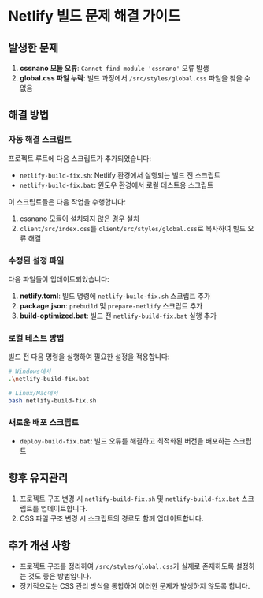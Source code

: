 # Netlify 빌드 문제 해결 가이드

## 발생한 문제

1. **cssnano 모듈 오류**: `Cannot find module 'cssnano'` 오류 발생
2. **global.css 파일 누락**: 빌드 과정에서 `/src/styles/global.css` 파일을 찾을 수 없음

## 해결 방법

### 자동 해결 스크립트

프로젝트 루트에 다음 스크립트가 추가되었습니다:

- `netlify-build-fix.sh`: Netlify 환경에서 실행되는 빌드 전 스크립트
- `netlify-build-fix.bat`: 윈도우 환경에서 로컬 테스트용 스크립트

이 스크립트들은 다음 작업을 수행합니다:

1. cssnano 모듈이 설치되지 않은 경우 설치
2. `client/src/index.css`를 `client/src/styles/global.css`로 복사하여 빌드 오류 해결

### 수정된 설정 파일

다음 파일들이 업데이트되었습니다:

1. **netlify.toml**: 빌드 명령에 `netlify-build-fix.sh` 스크립트 추가
2. **package.json**: `prebuild` 및 `prepare-netlify` 스크립트 추가
3. **build-optimized.bat**: 빌드 전 `netlify-build-fix.bat` 실행 추가

### 로컬 테스트 방법

빌드 전 다음 명령을 실행하여 필요한 설정을 적용합니다:

```bash
# Windows에서
.\netlify-build-fix.bat

# Linux/Mac에서
bash netlify-build-fix.sh
```

### 새로운 배포 스크립트

- `deploy-build-fix.bat`: 빌드 오류를 해결하고 최적화된 버전을 배포하는 스크립트

## 향후 유지관리

1. 프로젝트 구조 변경 시 `netlify-build-fix.sh` 및 `netlify-build-fix.bat` 스크립트를 업데이트합니다.
2. CSS 파일 구조 변경 시 스크립트의 경로도 함께 업데이트합니다.

## 추가 개선 사항

- 프로젝트 구조를 정리하여 `/src/styles/global.css`가 실제로 존재하도록 설정하는 것도 좋은 방법입니다.
- 장기적으로는 CSS 관리 방식을 통합하여 이러한 문제가 발생하지 않도록 합니다.
